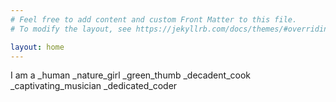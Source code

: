 ```yaml
---
# Feel free to add content and custom Front Matter to this file.
# To modify the layout, see https://jekyllrb.com/docs/themes/#overriding-theme-defaults

layout: home
---
```


I am a \_human
\_nature_girl
\_green_thumb
\_decadent_cook
\_captivating_musician
\_dedicated_coder
